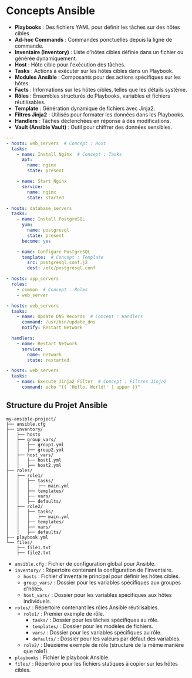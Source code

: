 # Concepts Ansible

- **Playbooks** : Des fichiers YAML pour définir les tâches sur des hôtes cibles.
- **Ad-hoc Commands** : Commandes ponctuelles depuis la ligne de commande.
- **Inventaire (Inventory)** : Liste d'hôtes cibles définie dans un fichier ou générée dynamiquement.
- **Host** : Hôte cible pour l'exécution des tâches.
- **Tasks** : Actions à exécuter sur les hôtes cibles dans un Playbook.
- **Modules Ansible** : Composants pour des actions spécifiques sur les hôtes.
- **Facts** : Informations sur les hôtes cibles, telles que les détails système.
- **Rôles** : Ensembles structurés de Playbooks, variables et fichiers réutilisables.
- **Template** : Génération dynamique de fichiers avec Jinja2.
- **Filtres Jinja2** : Utilisés pour formater les données dans les Playbooks.
- **Handlers** : Tâches déclenchées en réponse à des modifications.
- **Vault (Ansible Vault)** : Outil pour chiffrer des données sensibles.


```yaml
---
- hosts: web_servers  # Concept : Host
  tasks:
    - name: Install Nginx  # Concept : Tasks
      apt:
        name: nginx
        state: present

    - name: Start Nginx
      service:
        name: nginx
        state: started

- hosts: database_servers
  tasks:
    - name: Install PostgreSQL
      yum:
        name: postgresql
        state: present
      become: yes

    - name: Configure PostgreSQL
      template:  # Concept : Template
        src: postgresql.conf.j2
        dest: /etc/postgresql.conf

- hosts: app_servers
  roles:
    - common  # Concept : Roles
    - web_server

- hosts: web_servers
  tasks:
    - name: Update DNS Records  # Concept : Handlers
      command: /usr/bin/update_dns
      notify: Restart Network

  handlers:
    - name: Restart Network
      service:
        name: network
        state: restarted

- hosts: web_servers
  tasks:
    - name: Execute Jinja2 Filter  # Concept : Filtres Jinja2
      command: echo "{{ 'Hello, World!' | upper }}"
```

## Structure du Projet Ansible

```text
my-ansible-project/
├── ansible.cfg
├── inventory/
│   ├── hosts
│   ├── group_vars/
│   │   ├── group1.yml
│   │   ├── group2.yml
│   ├── host_vars/
│   │   ├── host1.yml
│   │   ├── host2.yml
├── roles/
│   ├── role1/
│   │   ├── tasks/
│   │   │   ├── main.yml
│   │   ├── templates/
│   │   ├── vars/
│   │   ├── defaults/
│   ├── role2/
│   │   ├── tasks/
│   │   │   ├── main.yml
│   │   ├── templates/
│   │   ├── vars/
│   │   ├── defaults/
├── playbook.yml
└── files/
    ├── file1.txt
    ├── file2.txt
```

- `ansible.cfg` : Fichier de configuration global pour Ansible.
- `inventory/` : Répertoire contenant la configuration de l'inventaire.
  - `hosts` : Fichier d'inventaire principal pour définir les hôtes cibles.
  - `group_vars/` : Dossier pour les variables spécifiques aux groupes d'hôtes.
  - `host_vars/` : Dossier pour les variables spécifiques aux hôtes individuels.
- `roles/` : Répertoire contenant les rôles Ansible réutilisables.
  - `role1/` : Premier exemple de rôle.
    - `tasks/` : Dossier pour les tâches spécifiques au rôle.
    - `templates/` : Dossier pour les modèles de fichiers.
    - `vars/` : Dossier pour les variables spécifiques au rôle.
    - `defaults/` : Dossier pour les valeurs par défaut des variables.
  - `role2/` : Deuxième exemple de rôle (structuré de la même manière que role1).
- `playbooks` : Fichier le playbook Ansible.
- `files/` : Répertoire pour les fichiers statiques à copier sur les hôtes cibles.